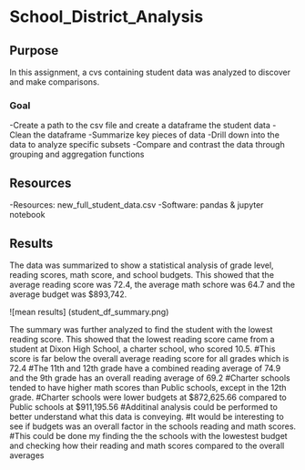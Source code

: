 # **School_District_Analysis**
## **Purpose**
In this assignment, a cvs containing student data was analyzed to discover and make comparisons.

### **Goal**
-Create a path to the csv file and create a dataframe the student data
-Clean the dataframe
-Summarize key pieces of data
-Drill down into the data to analyze specific subsets
-Compare and contrast the data through grouping and aggregation functions

## **Resources**
-Resources: new_full_student_data.csv
-Software: pandas & jupyter notebook

## **Results**
The data was summarized to show a statistical analysis of grade level, reading scores, math score, and school budgets. This showed that the average reading score was 72.4, the average math schore was 64.7 and the average budget was $893,742.

![mean results] (student_df_summary.png)

The summary was further analyzed to find the student with the lowest reading score. This showed that the lowest reading score came from a student at Dixon High School, a charter school, who scored 10.5.
#This score is far below the overall average reading score for all grades which is 72.4
#The 11th and 12th grade have a combined reading average of 74.9 and the 9th grade has an overall reading average of 69.2
#Charter schools tended to have higher math scores than Public schools, except in the 12th grade.
#Charter schools were lower budgets at $872,625.66 compared to Public schools at $911,195.56
#Additinal analysis could be performed to better understand what this data is conveying. 
#It would be interesting to see if budgets was an overall factor in the schools reading and math scores.
#This could be done my finding the the schools with the lowestest budget and checking how their reading and math scores compared to the overall averages
